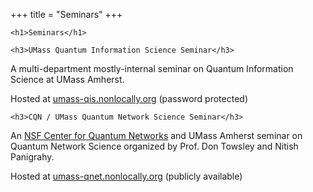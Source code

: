 +++
title = "Seminars"
+++

~~~
<h1>Seminars</h1>
~~~

~~~
<h3>UMass Quantum Information Science Seminar</h3>
~~~

A multi-department mostly-internal seminar on Quantum Information Science at UMass Amherst.

Hosted at [umass-qis.nonlocally.org](https://umass-qis.nonlocally.org) (password protected)

~~~
<h3>CQN / UMass Quantum Network Science Seminar</h3>
~~~

An [NSF Center for Quantum Networks](https://cqn-erc.org/) and UMass Amherst seminar on Quantum Network Science organized by Prof. Don Towsley and Nitish Panigrahy.

Hosted at [umass-qnet.nonlocally.org](https://umass-qnet.nonlocally.org) (publicly available)